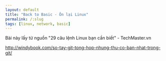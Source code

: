 ```yaml
---
layout: default
title: "Back to Basic - Ôn lại Linux"
permalink: /:slug
tags: [linux, network, basic]
---
```


Bài này lấy từ nguồn "29 câu lệnh Linux bạn cần biết" - TechMaster.vn

http://windybook.com/so-tay-git-tong-hop-nhung-thu-co-ban-nhat-trong-git/

